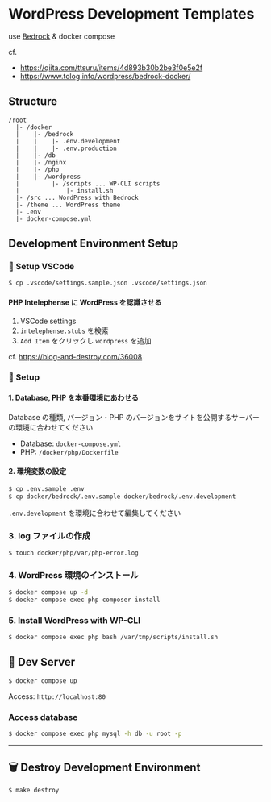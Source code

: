 # WordPress Development Templates

use [Bedrock](https://roots.io/bedrock/) & docker compose

cf.

- https://qiita.com/ttsuru/items/4d893b30b2be3f0e5e2f
- https://www.tolog.info/wordpress/bedrock-docker/

## Structure

```
/root
  |- /docker
  |    |- /bedrock
  |    |    |- .env.development
  |    |    |- .env.production
  |    |- /db
  |    |- /nginx
  |    |- /php
  |    |- /wordpress
  |         |- /scripts ... WP-CLI scripts
  |             |- install.sh
  |- /src ... WordPress with Bedrock
  |- /theme ... WordPress theme
  |- .env
  |- docker-compose.yml
```

## Development Environment Setup

### :memo: Setup VSCode

```sh
$ cp .vscode/settings.sample.json .vscode/settings.json
```

#### PHP Intelephense に WordPress を認識させる

1. VSCode settings
2. `intelephense.stubs` を検索
3. `Add Item` をクリックし `wordpress` を追加

cf. https://blog-and-destroy.com/36008

### :seedling: Setup

#### 1. Database, PHP を本番環境にあわせる

Database の種類, バージョン・PHP のバージョンをサイトを公開するサーバーの環境に合わせてください

- Database: `docker-compose.yml`
- PHP: `/docker/php/Dockerfile`

#### 2. 環境変数の設定

```sh
$ cp .env.sample .env
$ cp docker/bedrock/.env.sample docker/bedrock/.env.development
```

`.env.development` を環境に合わせて編集してください

### 3. log ファイルの作成

```sh
$ touch docker/php/var/php-error.log
```

### 4. WordPress 環境のインストール

```sh
$ docker compose up -d
$ docker compose exec php composer install
```

### 5. Install WordPress with WP-CLI

```sh
$ docker compose exec php bash /var/tmp/scripts/install.sh
```

## :construction: Dev Server

```sh
$ docker compose up
```

Access: `http://localhost:80`

### Access database

```sh
$ docker compose exec php mysql -h db -u root -p
```

---

## :wastebasket: Destroy Development Environment

```sh
$ make destroy
```
